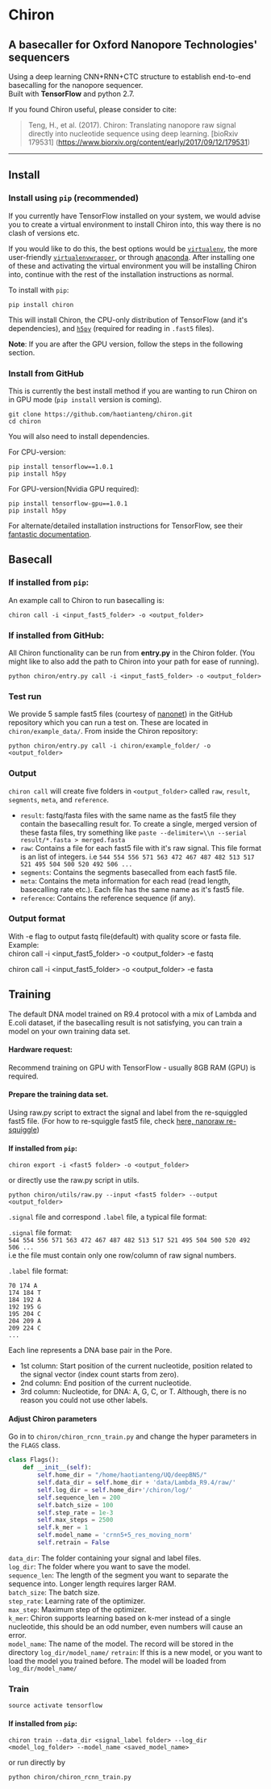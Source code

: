 # Chiron
## A basecaller for Oxford Nanopore Technologies' sequencers
Using a deep learning CNN+RNN+CTC structure to establish end-to-end basecalling for the nanopore sequencer.  
Built with **TensorFlow** and python 2.7.

If you found Chiron useful, please consider to cite:  
> Teng, H., et al. (2017). Chiron: Translating nanopore raw signal directly into nucleotide sequence using deep learning. [bioRxiv 179531] (https://www.biorxiv.org/content/early/2017/09/12/179531)

---

## Install
### Install using `pip` (recommended)
If you currently have TensorFlow installed on your system, we would advise you to create a virtual environment to install Chiron into, this way there is no clash of versions etc.

If you would like to do this, the best options would be [`virtualenv`](https://virtualenv.pypa.io/en/stable/installation/), the more user-friendly [`virtualenvwrapper`](https://virtualenvwrapper.readthedocs.io/en/latest/install.html), or through [anaconda](https://docs.continuum.io/anaconda/install/). After installing one of these and activating the virtual environment you will be installing Chiron into, continue with the rest of the installation instructions as normal.

To install with `pip`:

```
pip install chiron  
```
This will install Chiron, the CPU-only distribution of TensorFlow (and it's dependencies), and [`h5py`](https://github.com/h5py/h5py) (required for reading in `.fast5` files).

**Note**: If you are after the GPU version, follow the steps in the following section.

### Install from GitHub
This is currently the best install method if you are wanting to run Chiron on in GPU mode (`pip install` version is coming).
```
git clone https://github.com/haotianteng/chiron.git
cd chiron
```
You will also need to install dependencies.

For CPU-version:
```
pip install tensorflow==1.0.1  
pip install h5py
```
For GPU-version(Nvidia GPU required):
```
pip install tensorflow-gpu==1.0.1  
pip install h5py
```

For alternate/detailed installation instructions for TensorFlow, see their [fantastic documentation](https://www.tensorflow.org/).

## Basecall
### If installed from `pip`:
An example call to Chiron to run basecalling is:  
```
chiron call -i <input_fast5_folder> -o <output_folder>

```

### If installed from GitHub:

All Chiron functionality can be run from **entry.py** in the Chiron folder. (You might like to also add the path to Chiron into your path for ease of running).

```
python chiron/entry.py call -i <input_fast5_folder> -o <output_folder>

```

### Test run

We provide 5 sample fast5 files (courtesy of [nanonet](https://github.com/nanoporetech/nanonet)) in the GitHub repository which you can run a test on. These are located in `chiron/example_data/`. From inside the Chiron repository:
```
python chiron/entry.py call -i chiron/example_folder/ -o <output_folder>
```


### Output
`chiron call` will create five folders in `<output_folder>` called `raw`, `result`, `segments`, `meta`, and `reference`.

* `result`: fastq/fasta files with the same name as the fast5 file they contain the basecalling result for. To create a single, merged version of these fasta files, try something like `paste --delimiter=\\n --serial result/*.fasta > merged.fasta` 
* `raw`: Contains a file for each fast5 file with it's raw signal. This file format is an list of integers. i.e `544 554 556 571 563 472 467 487 482 513 517 521 495 504 500 520 492 506 ... `
* `segments`: Contains the segments basecalled from each fast5 file.
* `meta`: Contains the meta information for each read (read length, basecalling rate etc.). Each file has the same name as it's fast5 file.
* `reference`: Contains the reference sequence (if any).

### Output format
With -e flag to output fastq file(default) with quality score or fasta file.  
Example:  
chiron call -i <input_fast5_folder> -o <output_folder> -e fastq  


chiron call -i <input_fast5_folder> -o <output_folder> -e fasta  

## Training
The default DNA model trained on R9.4 protocol with a mix of Lambda and E.coli dataset, if the basecalling result is not satisfying, you can train a model on your own training data set.  

#### Hardware request:  
Recommend training on GPU with TensorFlow - usually 8GB RAM (GPU) is required.  

#### Prepare the training data set.  
Using raw.py script to extract the signal and label from the re-squiggled fast5 file.
(For how to re-squiggle fast5 file, check [here, nanoraw re-squiggle](https://nanoraw.readthedocs.io/en/latest/resquiggle.html#example-commands))

#### If installed from `pip`:
```
chiron export -i <fast5 folder> -o <output_folder>
```

or directly use the raw.py script in utils.

```
python chiron/utils/raw.py --input <fast5 folder> --output <output_folder>
```
`.signal` file and correspond `.label` file, a typical file format:  

`.signal` file format:  
`544 554 556 571 563 472 467 487 482 513 517 521 495 504 500 520 492 506 ...`  
i.e the file must contain only one row/column of raw signal numbers.  

`.label` file format:
```
70 174 A  
174 184 T  
184 192 A  
192 195 G  
195 204 C  
204 209 A  
209 224 C  
...  
```

Each line represents a DNA base pair in the Pore.
* 1st column: Start position of the current nucleotide, position related to the signal vector (index count starts from zero).  
* 2nd column: End position of the current nucleotide.  
* 3rd column: Nucleotide, for DNA: A, G, C, or T. Although, there is no reason you could not use other labels.

#### Adjust Chiron parameters
Go in to `chiron/chiron_rcnn_train.py` and change the hyper parameters in the `FLAGS` class.

```py
class Flags():  
    def __init__(self):  
        self.home_dir = "/home/haotianteng/UQ/deepBNS/"  
        self.data_dir = self.home_dir + 'data/Lambda_R9.4/raw/'  
        self.log_dir = self.home_dir+'/chiron/log/'  
        self.sequence_len = 200  
        self.batch_size = 100  
        self.step_rate = 1e-3   
        self.max_steps = 2500  
        self.k_mer = 1  
        self.model_name = 'crnn5+5_res_moving_norm'  
        self.retrain = False  
```

`data_dir`: The folder containing your signal and label files.  
`log_dir`: The folder where you want to save the model.  
`sequence_len`: The length of the segment you want to separate the sequence into. Longer length requires larger RAM.  
`batch_size`: The batch size.  
`step_rate`: Learning rate of the optimizer.  
`max_step`: Maximum step of the optimizer.  
`k_mer`: Chiron supports learning based on k-mer instead of a single nucleotide, this should be an odd number, even numbers will cause an error.  
`model_name`: The name of the model. The record will be stored in the directory `log_dir/model_name/`
`retrain`: If this is a new model, or you want to load the model you trained before. The model will be loaded from  `log_dir/model_name/`  

### Train

```
source activate tensorflow   
```
#### If installed from `pip`:
```
chiron train --data_dir <signal_label folder> --log_dir <model_log_folder> --model_name <saved_model_name>
```

or run directly by  

```
python chiron/chiron_rcnn_train.py  
```
